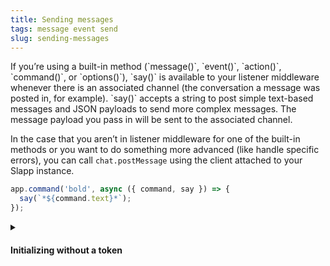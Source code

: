 ```yaml
---
title: Sending messages
tags: message event send
slug: sending-messages
---
```


<div class="section-content">
If you’re using a built-in method (`message()`, `event()`, `action()`, `command()`, or `options()`), `say()` is available to your listener middleware whenever there is an associated channel (the conversation a message was posted in, for example). `say()` accepts a string to post simple text-based messages and JSON payloads to send more complex messages. The message payload you pass in will be sent to the associated channel.

In the case that you aren’t in listener middleware for one of the built-in methods or you want to do something more advanced (like handle specific errors), you can call `chat.postMessage` using the client attached to your Slapp instance.
</div>

```javascript
app.command('bold', async ({ command, say }) => {
  say(`*${command.text}*`);
});
```

<details>
<summary markdown="0">
<h4 class="section-head">Initializing without a token</h4>
</summary>

<div class="secondary-wrapper" markdown="0">

<div class="secondary-content">
If you’re using a built-in method (`message()`, `event()`, `action()`, `command()`, or `options()`), `say()` is available to your listener middleware whenever there is an associated channel (the conversation a message was posted in, for example). `say()` accepts a string to post simple text-based messages and JSON payloads to send more complex messages. The message payload you pass in will be sent to the associated channel.

In the case that you aren’t in listener middleware for one of the built-in methods or you want to do something more advanced (like handle specific errors), you can call `chat.postMessage` using the client attached to your Slapp instance.
</div>

```javascript
app.command('bold', async ({ command, say }) => {
  say(`*${command.text}*`);
});
```

</div>
</details>

